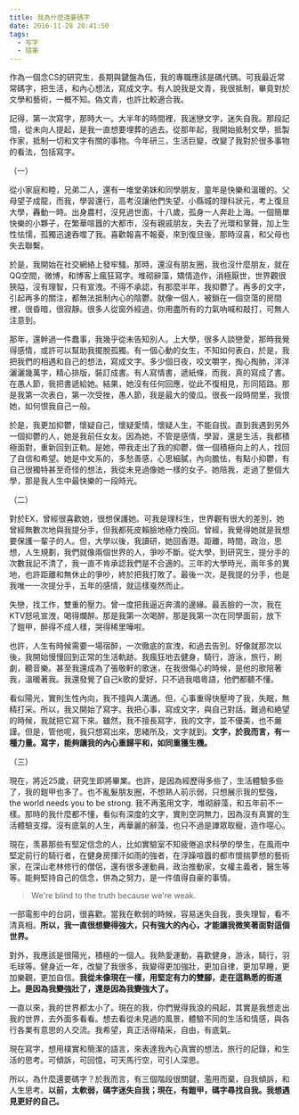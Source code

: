 ```yaml
---
title: 我為什麼還要碼字
date: 2016-11-28 20:41:50
tags:
  - 写字
  - 隨筆
---
```


作為一個念CS的研究生，長期與鍵盤為伍，我的專職應該是碼代碼。可我最近常常碼字，把生活，和內心想法，寫成文字。有人說我是文青，我很抵制，畢竟對於文學和藝術，一概不知。偽文青，也許比較適合我。

記得，第一次寫字，那時大一。大半年的時間裡，我迷戀文字，迷失自我。那段記憶，從未向人提起，是我一直想要埋葬的過去。從那年起，我開始抵制文學，抵製作家，抵制一切和文字有關的事物。今年研三，生活巨變，改變了我對於很多事物的看法，包括寫字。

（一）

從小家庭和睦，兄弟二人，還有一堆堂弟妹和同學朋友，童年是快樂和溫暖的。父母望子成龍，而我，學習還行，高考沒讓他們失望，小縣城的理科狀元，考上復旦大學，轟動一時。出身農村，沒見過世面，十八歲，孤身一人奔赴上海。一個簡單快樂的小夥子，在繁華喧囂的大都市，沒有親戚朋友，失去了光環和掌聲，加上生性怯懦，孤獨迅速吞噬了我。喜歡報喜不報憂，來到復旦後，那時沒喜，和父母也失去聯繫。

於是，我開始在社交網絡上發牢騷。那時，還沒有朋友圈，我也沒什麼朋友，就在QQ空間，微博，和博客上瘋狂寫字。堆砌辭藻，矯情造作，消極厭世，世界觀很狹隘，沒有理智，只有宣洩。不得不承認，有那麼半年，我抑鬱了。再多的文字，引起再多的關注，都無法抵制內心的陰鬱。就像一個人，被鎖在一個空蕩的房間裡，很昏暗，很寂靜。很多人從窗外經過，你用盡所有的力氣吶喊和敲打，可無人注意到。

<!-- more -->

那年，還幹過一件蠢事，我幾乎從未告知別人。上大學，很多人談戀愛，那時我覺得感情，或許可以幫助我擺脫孤獨。有一個心動的女生，不知如何表白，於是，我把我們的相遇和自己的想法，寫成文字。多少個日夜，咬文嚼字，掏心掏肺，洋洋灑灑幾萬字，精心排版，裝訂成書。有人寫情書，遞紙條，而我，真的寫成了書。在愚人節，我把書遞給她。結果，她沒有任何回應，從此不復相見，形同陌路。那是我第一次表白，第一次受挫，愚人節，我是最大的傻瓜。很長一段時間里，我恨她，如何恨我自己一般。

於是，我更加抑鬱，懷疑自己，懷疑愛情，懷疑人生，不能自拔。直到我遇到另外一個抑鬱的人，她是我前任女友。因為她，不管是感情，學習，還是生活，我都積極面對，重新回到正軌。是她，帶我走出了我的抑鬱，做一個積極向上的人，找回了自信和希望。她是中文系的，多愁善感，心思細膩，內向膽怯，有點小抑鬱，有自己很獨特甚至奇怪的想法，我從未見過像她一樣的女子。她陪我，走過了整個大學，那是我人生中最快樂的一段時光。

（二）

對於EX，曾經很喜歡她，很想保護她。可我是理科生，世界觀有很大的差別，她曾經無數次地與我提分手，但我都死皮賴臉地極力挽回。曾經，我覺得她就是我想要保護一輩子的人。但，大學以後，我讀研，她回香港。距離，時間，政治，思想，人生規劃，我們就像兩個世界的人，爭吵不斷。從大學，到研究生，提分手的次數我記不清了，我一直不肯承認我們是不合適的。三年的大學時光，兩年多的異地，也許距離和無休止的爭吵，終於把我打敗了。最後一次，是我提的分手，也是我唯一一次提分手，五年的感情，就這樣戛然而止。

失戀，找工作，雙重的壓力。曾一度把我逼近奔潰的邊緣。最丟臉的一次，我在KTV怒吼宣洩，喝得爛醉。那是我第一次喝醉，那是我第一次在同學面前，放下了鎧甲，醉得不成人樣，哭得稀里嘩啦。

也許，人生有時候需要一場宿醉，一次徹底的宣洩，和過去告別。好像就那次以後，我開始慢慢回到正常的生活軌跡。我瘋狂地去健身，騎行，游泳，旅行，刷劇，聽音樂。甚至我還成為了張敬軒的歌迷，在我很傷心的時候，是他的歌陪著我，溫暖著我。我還發覺了自己k歌的愛好，只不過我唱粵語，他們都聽不懂。

看似陽光，實則生性內向，我不擅與人溝通。但，心事重得快壓垮了我，失眠，無精打采。所以，我又開始了寫字。我把心事，寫成文字，與自己對話。難過和絶望的時候，我就把它寫下來。雖然，我不擅長寫字，我的文字，並不優美，也不嚴謹。但是，管他呢，我只想寫出來，思緒所及，文字就到。**文字，於我而言，有一種力量。寫字，能夠讓我的內心重歸平和，如同重獲生機。**

（三）

現在，將近25歲，研究生即將畢業。也許，是因為經歷得多些了，生活體驗多些了，我的鎧甲也多了。也不亂髮朋友圈，不想熟人前示弱，只想展示我的堅強，the world needs you to be strong. 我不再濫用文字，堆砌辭藻，和五年前不一樣。那時的我什麼都不懂，看似有深度的文字，實則空洞無力，因為沒有真實的生活體驗支撐。沒有底氣的人生，再華麗的辭藻，也只不過是譁眾取寵，造作噁心。

現在，羡慕那些有堅定信念的人，比如實驗室不知疲倦追求科學的學生，在風雨中堅定前行的騎行者，在健身房揮汗如雨的強者，在浮躁喧囂的都市懷揣夢想的藝術家，在深山老林修行的僧侶，還有很多運動員，政治推動家，女權主義者，醫生等等。能夠堅持自己的信念，併為之努力，是一件值得自豪的事情。

> We're blind to the truth because we're weak.

一部電影中的台詞，很喜歡。當我在軟弱的時候，容易迷失自我，喪失理智，看不清真相。**所以，我一直很想變得強大，只有強大的內心，才能讓我微笑著面對這個世界。**

對外，我應該是很陽光，積極的一個人。我熱愛運動，喜歡健身，游泳，騎行，羽毛球等。健身近一年，改變了我很多，我變得更加強壯，更加自律，更加早睡，更加樂觀，更加自信。**我從未像現在一樣，用堅定有力的雙腳，走在這熟悉的街道上。是因為我變強壯了，還是因為我變強大了。**

一直以來，我的世界都太小了。現在的我，你們覺得我浪的飛起，其實是我想走出我的世界，去外面多看看。想去看從未見過的風景，體驗不同的生活和情感，與各行各業有意思的人交流。我希望，真正活得精采，自由，有底氣。

現在寫字，想用樸實和簡潔的語言，來表達我內心真實的想法，旅行的記錄，和生活的思考。可傾訴，可回憶，可天馬行空，可引人深思。

所以，為什麼還要碼字？於我而言，有三個階段很關鍵，濫用而棄，自我傾訴，和人生思考。**以前，太軟弱，碼字迷失自我；現在，有鎧甲，碼字尋找自我。我想遇見更好的自己。**
